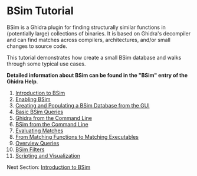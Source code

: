 # BSim Tutorial

BSim is a Ghidra plugin for finding structurally similar functions in (potentially large) collections of binaries.
It is based on Ghidra's decompiler and can find matches across compilers, architectures, and/or small changes to source code.

This tutorial demonstrates how create a small BSim database and walks through some typical use cases.

**Detailed information about BSim can be found in the "BSim" entry of the Ghidra Help**.

1. [Introduction to BSim](BSimTutorial_Intro.md)
1. [Enabling BSim](BSimTutorial_Enabling.md)
1. [Creating and Populating a BSim Database from the GUI](BSimTutorial_Creating_Database_From_GUI.md)
1. [Basic BSim Queries](BSimTutorial_Basic_Queries.md)
1. [Ghidra from the Command Line](BSimTutorial_Ghidra_Command_Line.md)
1. [BSim from the Command Line](BSimTutorial_BSim_Command_Line.md)
1. [Evaluating Matches](BSimTutorial_Evaluating_Matches.md)
1. [From Matching Functions to Matching Executables](BSimTutorial_Exe_Results.md)
1. [Overview Queries](BSimTutorial_Overview.md)
1. [BSim Filters](BSimTutorial_Filters.md)
1. [Scripting and Visualization](BSimTutorial_Scripting.md)

Next Section: [Introduction to BSim](BSimTutorial_Intro.md)
